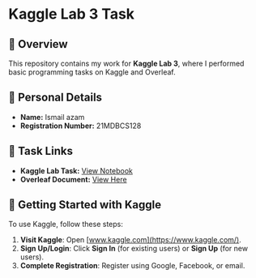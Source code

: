 # Kaggle Lab 3 Task  

## 📌 Overview  
This repository contains my work for **Kaggle Lab 3**, where I performed basic programming tasks on Kaggle and Overleaf.  

## 📝 Personal Details  
- **Name:** Ismail azam  
- **Registration Number:** 21MDBCS128 

## 🔗 Task Links  
- **Kaggle Lab Task:** [View Notebook](https://www.kaggle.com/code/devmaaz/notebook13f07e466f?scriptVersionId=221933554)  
- **Overleaf Document:** [View Here](https://www.overleaf.com/9997874288gnymvrzsnxjh#f33f77)  

## 🚀 Getting Started with Kaggle  
To use Kaggle, follow these steps:  
1. **Visit Kaggle**: Open [www.kaggle.com](https://www.kaggle.com/).  
2. **Sign Up/Login**: Click **Sign In** (for existing users) or **Sign Up** (for new users).  
3. **Complete Registration**: Register using Google, Facebook, or email.  
